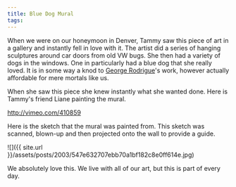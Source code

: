 ```yaml
---
title: Blue Dog Mural
tags: 
---
```


When we were on our honeymoon in Denver, Tammy saw this piece of art in a gallery and instantly fell in love with it. The artist did a series of hanging sculptures around car doors from old VW bugs. She then had a variety of dogs in the windows. One in particularly had a blue dog that she really loved. It is in some way a knod to [George Rodrigue](http://www.georgerodrigue.com/)'s work, however actually affordable for mere mortals like us.

When she saw this piece she knew instantly what she wanted done. Here is Tammy's friend Liane painting the mural.

http://vimeo.com/410859

Here is the sketch that the mural was painted from. This sketch was scanned, blown-up and then projected onto the wall to provide a guide.

![]({{ site.url }}/assets/posts/2003/547e632707ebb70a1bf182c8e0ff614e.jpg)

We absolutely love this. We live with all of our art, but this is part of every day.
